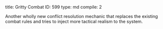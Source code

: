 title:          Gritty Combat
ID:             599
type:           md
compile:        2



Another wholly new conflict resolution mechanic that replaces the existing combat rules and tries to inject more tactical realism to the system.
